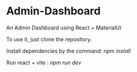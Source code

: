 # Admin-Dashboard
An Admin Dashboard using React + MaterialUI

To use it, just clone the repository.

Install dependencies by the command: *npm install*

Run react + vite : *npm run dev*
